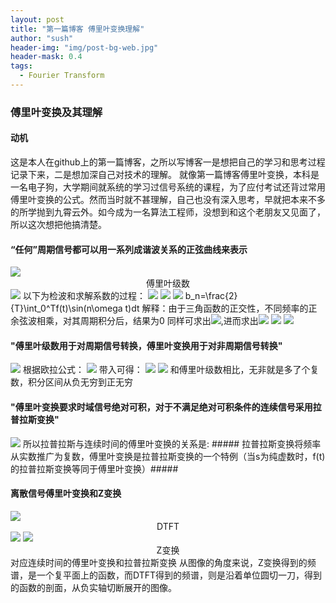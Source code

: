 ```yaml
---
layout: post
title: "第一篇博客 傅里叶变换理解"
author: "sush"
header-img: "img/post-bg-web.jpg"
header-mask: 0.4
tags:
  - Fourier Transform
---
```

### **傅里叶变换及其理解**
#### **动机** ####
这是本人在github上的第一篇博客，之所以写博客一是想把自己的学习和思考过程记录下来，二是想加深自己对技术的理解。
就像第一篇博客傅里叶变换，本科是一名电子狗，大学期间就系统的学习过信号系统的课程，为了应付考试还背过常用傅里叶变换的公式。然而当时就不甚理解，自己也没有深入思考，早就把本来不多的所学抛到九霄云外。如今成为一名算法工程师，没想到和这个老朋友又见面了，所以这次想把他搞清楚。

#### “任何”周期信号都可以用一系列成谐波关系的正弦曲线来表示 ####
<img src="http://latex.codecogs.com/gif.latex? f(t)=c_0+\sum_{n=1}^{\infty}c_n\cos(n{\omega}t+{\phi})">
<center>傅里叶级数</center>
<img src="http://latex.codecogs.com/gif.latex? f(t)=c_0+\sum_{n=1}^{\infty}[c_n\cos\phi \cos(n\omega t)-c_n\sin\phi sin(n\omega t)]">
以下为检波和求解系数的过程：
<img src="http://latex.codecogs.com/gif.latex?f(t)=c_0+\sum_{n=1}^{\infty}[a_n\cos(n\omega t)+b_n\sin(n\omega t)]">
<img src="http://latex.codecogs.com/gif.latex?\int_0^Tf(t)\sin(n\omega t)dt=b_n\int_0^T\sin(n\omega t)\sin(k\omega t)dt=b_n\int_0^T\sin(n\omega t)^2dt">
<img src="http://latex.codecogs.com/gif.latex?\int_0^Tf(t)\sin(n\omega t)dt=b_n\frac{T}{2}">
b_n=\frac{2}{T}\int_0^Tf(t)\sin(n\omega t)dt
解释：由于三角函数的正交性，不同频率的正余弦波相乘，对其周期积分后，结果为0
同样可求出<img src="http://latex.codecogs.com/gif.latex?\\a_n">,进而求出<img src="http://latex.codecogs.com/gif.latex?\\\phi">
<img src="http://latex.codecogs.com/gif.latex?c_n=\sqrt[2]{a_n^2+b_n^2}">
<img src="http://latex.codecogs.com/gif.latex?\phi=arctan(-\frac{b_n}{a_n})">

#### "傅里叶级数用于对周期信号转换，傅里叶变换用于对非周期信号转换" ####
<img src="http://latex.codecogs.com/gif.latex?F(f(t))=\int_{-\infty}^{\infty} f(t)e^{-i\omega t} dt">
根据欧拉公式：
<img src="http://latex.codecogs.com/gif.latex?e^{i\theta}=\cos\theta+i\sin\theta">
带入可得：
<img src="http://latex.codecogs.com/gif.latex?F(f(t))=\int_{-\infty}^{\infty}f(t)[\cos(\omega t)-i\sin(\omega t)]dt">
<img src="http://latex.codecogs.com/gif.latex?F(f(t))=\int_{-\infty}^{\infty}f(t)\cos(\omega t)dt-\int_{-\infty}^{\infty}f(t)i\sin(\omega t)dt">
和傅里叶级数相比，无非就是多了个复数，积分区间从负无穷到正无穷

#### "傅里叶变换要求时域信号绝对可积，对于不满足绝对可积条件的连续信号采用拉普拉斯变换" ####
<img src="http://latex.codecogs.com/gif.latex?F(s)=\int_{-\infty}{\infty}f(t)e^{-st}dt=\int_{-\infty}^{\infty}e^{(-\sigma+i\omega t)}dt">
所以拉普拉斯与连续时间的傅里叶变换的关系是:
##### 拉普拉斯变换将频率从实数推广为复数，傅里叶变换是拉普拉斯变换的一个特例（当s为纯虚数时，f(t)的拉普拉斯变换等同于傅里叶变换）#####

#### 离散信号傅里叶变换和Z变换 ####
<img src="http://latex.codecogs.com/gif.latex?\sum_{-\infty}^{\infty}x[n]e^{-j\omega n}">
<center>DTFT</center>

<img src="http://latex.codecogs.com/gif.latex?\sum_{-\infty}^{\infty}x[n]z^{-n}">
<img src="http://latex.codecogs.com/gif.latex?z=(a*e^{jw})^{-n}">
<center>Z变换</center>
对应连续时间的傅里叶变换和拉普拉斯变换
从图像的角度来说，Z变换得到的频谱，是一个复平面上的函数，而DTFT得到的频谱，则是沿着单位圆切一刀，得到的函数的剖面，从负实轴切断展开的图像。
